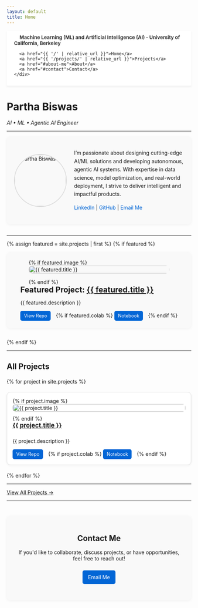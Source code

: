 ```yaml
---
layout: default
title: Home
---
```


<!-- Sticky Navigation Bar -->
<nav class="top-nav">
  <div class="nav-container">
    <div class="nav-links">
    <a class="nav-brand" href="{{ '/' | relative_url }}">Machine Learning (ML) and Artificial Intelligence (AI) - University of California, Berkeley</a>
    
      <a href="{{ '/' | relative_url }}">Home</a>
      <a href="{{ '/projects/' | relative_url }}">Projects</a>
      <a href="#about-me">About</a>
      <a href="#contact">Contact</a>
    </div>
  </div>
</nav>

<style>
.top-nav {
  position: sticky;
  top: 0;
  z-index: 1000;
  background: #fff;
  border-bottom: 1px solid #ddd;
  padding: 10px 20px;
  box-shadow: 0 2px 6px rgba(0, 0, 0, 0.05);
}
.nav-container {
  display: flex;
  justify-content: space-between;
  align-items: center;
}
.nav-brand {
  font-weight: bold;
  font-size: 1.2em;
  color: #0366d6;
  text-decoration: none;
}
.nav-links a {
  margin-left: 15px;
  text-decoration: none;
  color: #333;
  font-size: 0.95em;
}
.nav-links a:hover {
  color: #0366d6;
}
</style>

# Partha Biswas
*AI • ML • Agentic AI Engineer*

---

<!-- About Me Section -->
<section id="about-me" class="about-me">
  <div class="about-container">
    <div class="about-image">
      <img src="/assets/images/profile.jpg" alt="Partha Biswas">
    </div>
    <div class="about-text">
      <p>
        I’m passionate about designing cutting-edge AI/ML solutions and developing
        autonomous, agentic AI systems. With expertise in data science, model optimization,
        and real-world deployment, I strive to deliver intelligent and impactful products.
      </p>
      <p>
        <a href="https://linkedin.com/in/YOUR-LINKEDIN" target="_blank">LinkedIn</a> |
        <a href="https://github.com/parthabiswas1" target="_blank">GitHub</a> |
        <a href="mailto:YOUR-EMAIL">Email Me</a>
      </p>
    </div>
  </div>
</section>

<style>
.about-me {
  background: #f9f9f9;
  padding: 20px;
  border-radius: 10px;
  margin-bottom: 30px;
  box-shadow: 0 2px 8px rgba(0, 0, 0, 0.05);
}
.about-container {
  display: flex;
  flex-wrap: wrap;
  align-items: center;
  gap: 20px;
}
.about-image img {
  width: 140px;
  height: 140px;
  object-fit: cover;
  border-radius: 50%;
  border: 2px solid #ddd;
}
.about-text {
  flex: 1;
  font-size: 1em;
  line-height: 1.6;
}
.about-text a {
  text-decoration: none;
  color: #0366d6;
}
.about-text a:hover {
  text-decoration: underline;
}
</style>

---

<!-- Featured Project Section -->
{% assign featured = site.projects | first %}
{% if featured %}
<section class="featured-project">
  <div class="featured-image">
    {% if featured.image %}
      <img src="{{ featured.image }}" alt="{{ featured.title }}">
    {% endif %}
  </div>
  <div class="featured-content">
    <h2>Featured Project: <a href="{{ featured.url }}">{{ featured.title }}</a></h2>
    <p>{{ featured.description }}</p>
    <div class="featured-links">
      <a href="{{ featured.github }}" target="_blank">View Repo</a>
      {% if featured.colab %}
        <a href="{{ featured.colab }}" target="_blank">Notebook</a>
      {% endif %}
    </div>
  </div>
</section>
{% endif %}

<style>
.featured-project {
  display: flex;
  flex-direction: column;
  align-items: center;
  background: #f9f9f9;
  padding: 20px;
  border-radius: 10px;
  margin-bottom: 30px;
  box-shadow: 0 2px 8px rgba(0, 0, 0, 0.05);
}
.featured-image img {
  width: 100%;
  max-width: 500px;
  border-radius: 10px;
  margin-bottom: 15px;
}
.featured-content h2 {
  margin: 0 0 10px;
}
.featured-links a {
  display: inline-block;
  margin-right: 10px;
  padding: 6px 10px;
  background: #0366d6;
  color: #fff !important;
  border-radius: 5px;
  text-decoration: none;
  font-size: 0.9em;
}
.featured-links a:hover {
  background: #024a9a;
}
</style>

---

## All Projects
<div class="project-grid">
{% for project in site.projects %}
  <div class="project-card">
    {% if project.image %}
      <img src="{{ project.image }}" alt="{{ project.title }}">
    {% endif %}
    <h3><a href="{{ project.url }}">{{ project.title }}</a></h3>
    <p>{{ project.description }}</p>
    <div class="project-links">
      <a href="{{ project.github }}" target="_blank">View Repo</a>
      {% if project.colab %}
        <a href="{{ project.colab }}" target="_blank">Notebook</a>
      {% endif %}
    </div>
  </div>
{% endfor %}
</div>

---

[View All Projects →](/projects/)

<style>
.project-grid {
  display: grid;
  grid-template-columns: repeat(auto-fit, minmax(280px, 1fr));
  gap: 20px;
  margin-top: 20px;
}
.project-card {
  background: #fff;
  border: 1px solid #ddd;
  border-radius: 10px;
  padding: 15px;
  box-shadow: 0 2px 6px rgba(0,0,0,0.05);
  transition: transform 0.2s ease, box-shadow 0.2s ease;
  display: flex;
  flex-direction: column;
}
.project-card:hover {
  transform: translateY(-5px);
  box-shadow: 0 4px 12px rgba(0,0,0,0.1);
}
.project-card img {
  width: 100%;
  border-radius: 8px;
  margin-bottom: 10px;
  object-fit: cover;
  max-height: 160px;
}
.project-card h3 {
  margin: 0 0 10px;
  font-size: 1.2em;
}
.project-links a {
  display: inline-block;
  margin-right: 10px;
  padding: 6px 10px;
  background: #0366d6;
  color: #fff !important;
  border-radius: 5px;
  text-decoration: none;
  font-size: 0.9em;
}
.project-links a:hover {
  background: #024a9a;
}
</style>

---

<!-- Contact Section -->
<section id="contact" class="contact-section">
  <h2>Contact Me</h2>
  <p>If you'd like to collaborate, discuss projects, or have opportunities, feel free to reach out!</p>
  <p>
    <a href="mailto:YOUR-EMAIL" class="contact-btn">Email Me</a>
    <!-- Optionally link to Google Form -->
    <!-- <a href="YOUR-GOOGLE-FORM-LINK" class="contact-btn" target="_blank">Contact Form</a> -->
  </p>
</section>

<style>
.contact-section {
  background: #f9f9f9;
  padding: 20px;
  border-radius: 10px;
  margin-top: 40px;
  text-align: center;
  box-shadow: 0 2px 8px rgba(0, 0, 0, 0.05);
}
.contact-btn {
  display: inline-block;
  margin: 10px;
  padding: 10px 15px;
  background: #0366d6;
  color: #fff !important;
  border-radius: 5px;
  text-decoration: none;
  font-size: 1em;
}
.contact-btn:hover {
  background: #024a9a;
}
</style>
